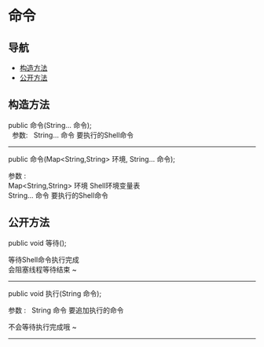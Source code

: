 # 命令 

## 导航

* [构造方法](#构造方法)
* [公开方法](#公开方法)

## 构造方法 

public 命令(String... 命令);  
 
参数:  
String... 命令 要执行的Shell命令  

---

public 命令(Map<String,String> 环境, String... 命令);  

参数 :  
Map<String,String> 环境 Shell环境变量表  
String... 命令 要执行的Shell命令  

## 公开方法

public void 等待();  

等待Shell命令执行完成  
会阻塞线程等待结束 ~  

---

public void 执行(String 命令);   

参数 :  
String 命令 要追加执行的命令   

不会等待执行完成哦 ~  

---
